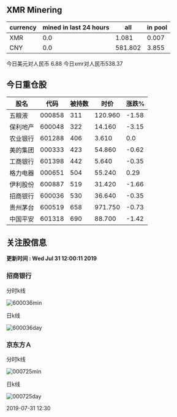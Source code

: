 ## XMR Minering

|currency|mined in last 24 hours|all|in pool|
|---|---|---|---|
|XMR|0.0|1.081|0.007|
|CNY|0.0|581.802|3.855|

今日美元对人民币 6.88	今日xmr对人民币538.37


## 今日重仓股 

|股名|代码|被持数|时价|涨跌%|
|---|---|---|---|---|
|五粮液|000858|311|120.960|-1.58|
|保利地产|600048|322|14.160|-3.15|
|农业银行|601288|406|3.610|0.0|
|美的集团|000333|423|54.860|-0.62|
|工商银行|601398|442|5.640|-0.35|
|格力电器|000651|504|55.240|0.29|
|伊利股份|600887|519|31.420|-1.66|
|招商银行|600036|530|36.640|-0.35|
|贵州茅台|600519|658|971.750|-0.73|
|中国平安|601318|690|88.700|-1.42|

## 关注股信息
**更新时间 : Wed Jul 31 12:00:11 2019**
### 招商银行 
分时k线

![600036min](http://image.sinajs.cn/newchart/min/n/sh600036.gif)

日k线

![600036day](http://image.sinajs.cn/newchart/daily/n/sh600036.gif)

### 京东方Ａ 
分时k线

![000725min](http://image.sinajs.cn/newchart/min/n/sz000725.gif)

日k线

![000725day](http://image.sinajs.cn/newchart/daily/n/sz000725.gif)

2019-07-31 12:30